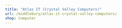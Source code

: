 ```yaml
---
title: "Atlas IT (Crystal Valley Computers)"
url: /middlebury/atlas-it-crystal-valley-computers/
shop: Computer
---
```

